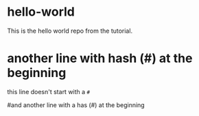 # hello-world
This is the hello world repo from the tutorial.

# another line with hash (#) at the beginning

this line doesn't start with a `#` 

#and another line with a has (#) at the beginning
